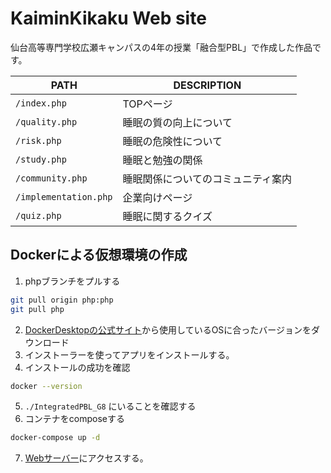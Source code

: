 # KaiminKikaku Web site

仙台高等専門学校広瀬キャンパスの4年の授業「融合型PBL」で作成した作品です。

| PATH | DESCRIPTION |
| --- | --- |
| `/index.php`  | TOPページ |
| `/quality.php` | 睡眠の質の向上について |
| `/risk.php`  | 睡眠の危険性について |
| `/study.php`  | 睡眠と勉強の関係 |
| `/community.php`   | 睡眠関係についてのコミュニティ案内 |
| `/implementation.php`  | 企業向けページ |
| `/quiz.php`  | 睡眠に関するクイズ |

## Dockerによる仮想環境の作成

1. phpブランチをプルする  

  ```bash
  git pull origin php:php  
  git pull php
  ```  

2. [DockerDesktopの公式サイト](https://www.docker.com/products/docker-desktop/)から使用しているOSに合ったバージョンをダウンロード
3. インストーラーを使ってアプリをインストールする。
4. インストールの成功を確認  
  
  ```bash
  docker --version
  ```

5. `./IntegratedPBL_G8` にいることを確認する  
6. コンテナをcomposeする  
  
  ```bash
  docker-compose up -d
  ```

7. [Webサーバー](http://localhost:8080)にアクセスする。
